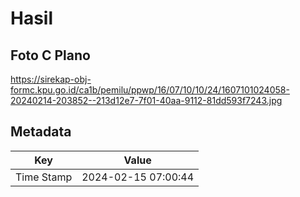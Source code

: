# Hasil

## Foto C Plano

https://sirekap-obj-formc.kpu.go.id/ca1b/pemilu/ppwp/16/07/10/10/24/1607101024058-20240214-203852--213d12e7-7f01-40aa-9112-81dd593f7243.jpg


## Metadata

| Key        | Value               |
| ---------- | ------------------- |
| Time Stamp | 2024-02-15 07:00:44 |



